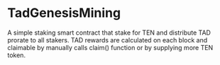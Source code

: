 # TadGenesisMining

A simple staking smart contract that stake for TEN and distribute TAD prorate to all stakers. TAD rewards are calculated on each block and claimable by manually calls claim() function or by supplying more TEN token.
